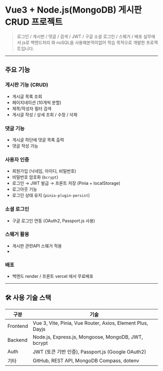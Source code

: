 # Vue3 + Node.js(MongoDB) 게시판 CRUD 프로젝트

> 로그인 / 게시판 / 댓글 / 검색 / JWT / 구글 소셜 로그인 / 스웨거 / 배포
> 실무에서 js로 백엔드처리 와 noSQL을 사용해본적이없어 학습 목적으로 개발한 프로젝트입니다.

---

##  주요 기능

### 게시판 기능 (CRUD)
- 게시글 목록 조회
- 페이지네이션 (10개씩 분할)
- 제목/작성자 필터 검색
- 게시글 작성 / 상세 조회 / 수정 / 삭제

###  댓글 기능
- 게시글 하단에 댓글 목록 출력
- 댓글 작성 가능

### 사용자 인증
- 회원가입 (닉네임, 아이디, 비밀번호)
- 비밀번호 암호화 (`bcrypt`)
- 로그인 → JWT 발급 → 프론트 저장 (Pinia + localStorage)
- 로그아웃 기능
- 로그인 상태 유지 (`pinia-plugin-persist`)

###  소셜 로그인
-  구글 로그인 연동 (OAuth2, Passport.js 사용)

### 스웨거 활용
- 게시판 관련API 스웨거 적용
- 
### 배포
- 백엔드 render / 프론트 vercel 에서 무료배포 

---

## 🛠️ 사용 기술 스택

| 구분 | 기술 |
|------|------|
| Frontend | Vue 3, Vite, Pinia, Vue Router, Axios, Element Plus, Dayjs |
| Backend | Node.js, Express.js, Mongoose, MongoDB, JWT, bcrypt |
| Auth | JWT (토큰 기반 인증), Passport.js (Google OAuth2) |
| 기타 | GitHub, REST API, MongoDB Compass, dotenv |


